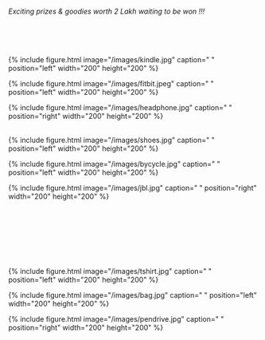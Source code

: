 
 
###### Exciting prizes & goodies worth 2 Lakh waiting to be won !!!
<br /><br />

{% include figure.html image="/images/kindle.jpg" caption=" " position="left" width="200" height="200" %}

{% include figure.html image="/images/fitbit.jpeg" caption=" " position="left" width="200" height="200" %}

{% include figure.html image="/images/headphone.jpg" caption=" " position="right" width="200" height="200" %}
<br /><br />



{% include figure.html image="/images/shoes.jpg" caption=" "  position="left" width="200" height="200" %}

{% include figure.html image="/images/bycycle.jpg" caption=" " position="left" width="200" height="200" %}

{% include figure.html image="/images/jbl.jpg" caption=" "  position="right" width="200" height="200" %}
<br /><br />
<br /><br />
<br /><br />
<br /><br />





{% include figure.html image="/images/tshirt.jpg" caption=" "  position="left" width="200" height="200" %}

{% include figure.html image="/images/bag.jpg" caption=" "  position="left" width="200" height="200" %}

{% include figure.html image="/images/pendrive.jpg" caption=" "  position="right" width="200" height="200" %}


